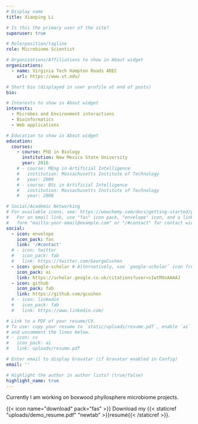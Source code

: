 ```yaml
---
# Display name
title: Xiaoping Li

# Is this the primary user of the site?
superuser: true

# Role/position/tagline
role: Microbiome Scientist

# Organizations/Affiliations to show in About widget
organizations:
  - name: Virginia Tech Hampton Roads AREC
    url: https://www.vt.edu/

# Short bio (displayed in user profile at end of posts)
bio:

# Interests to show in About widget
interests:
  - Microbes and Environment interactions
  - Bioinformatics
  - Web applications

# Education to show in About widget
education:
  courses:
    - course: PhD in Biology
      institution: New Mexico State University
      year: 2016
    # - course: MEng in Artificial Intelligence
    #   institution: Massachusetts Institute of Technology
    #   year: 2009
    # - course: BSc in Artificial Intelligence
    #   institution: Massachusetts Institute of Technology
    #   year: 2008

# Social/Academic Networking
# For available icons, see: https://wowchemy.com/docs/getting-started/page-builder/#icons
#   For an email link, use "fas" icon pack, "envelope" icon, and a link in the
#   form "mailto:your-email@example.com" or "/#contact" for contact widget.
social:
  - icon: envelope
    icon_pack: fas
    link: '/#contact'
  # - icon: twitter
  #   icon_pack: fab
  #   link: https://twitter.com/GeorgeCushen
  - icon: google-scholar # Alternatively, use `google-scholar` icon from `ai` icon pack
    icon_pack: ai
    link: https://scholar.google.co.uk/citations?user=sIwtMXoAAAAJ
  - icon: github
    icon_pack: fab
    link: https://github.com/gcushen
  # - icon: linkedin
  #   icon_pack: fab
  #   link: https://www.linkedin.com/

# Link to a PDF of your resume/CV.
# To use: copy your resume to `static/uploads/resume.pdf`, enable `ai` icons in `params.toml`,
# and uncomment the lines below.
# - icon: cv
#   icon_pack: ai
#   link: uploads/resume.pdf

# Enter email to display Gravatar (if Gravatar enabled in Config)
email: ''

# Highlight the author in author lists? (true/false)
highlight_name: true
---
```


Currently I am working on boxwood phyllosphere microbiome projects.

{{< icon name="download" pack="fas" >}} Download my {{< staticref "uploads/demo_resume.pdf" "newtab" >}}resumé{{< /staticref >}}.

